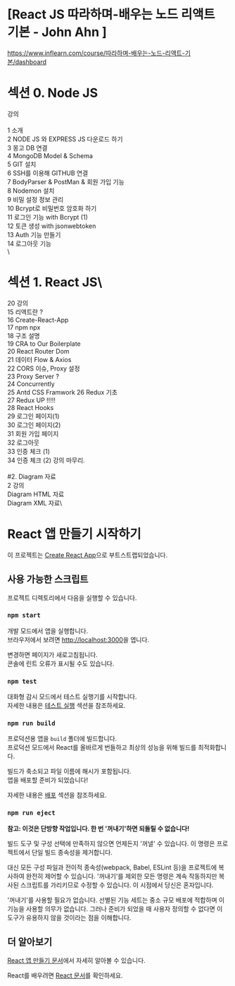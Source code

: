 # [React JS 따라하며-배우는 노드 리액트 기본  - John Ahn ]

https://www.inflearn.com/course/따라하며-배우는-노드-리액트-기본/dashboard



# 섹션 0. Node JS
강의\
\
1 소개\
2 NODE JS 와 EXPRESS JS 다운로드 하기\
3 몽고 DB 연결\
4 MongoDB Model & Schema\
5 GIT 설치\
6 SSH를 이용해 GITHUB 연결\
7 BodyParser & PostMan & 회원 가입 기능\
8 Nodemon 설치\
9 비밀 설정 정보 관리\
10 Bcrypt로 비밀번호 암호화 하기\
11 로그인 기능 with Bcrypt (1)\
12 토큰 생성 with jsonwebtoken\
13 Auth 기능 만들기\
14 로그아웃 기능\
\
# 섹션 1. React JS\
20 강의\
15 리액트란 ?\
16 Create-React-App\
17 npm npx\
18 구조 설명\
19 CRA to Our Boilerplate\
20 React Router Dom\
21 데이터 Flow & Axios\
22 CORS 이슈, Proxy 설정\
23 Proxy Server ?\
24 Concurrently\
25 Antd CSS Framwork
26 Redux 기초\
27 Redux UP !!!!!\
28 React Hooks\
29 로그인 페이지(1)\
30 로그인 페이지(2)\
31 회원 가입 페이지\
32 로그아웃\
33 인증 체크 (1)\
34 인증 체크 (2) 강의 마무리.\
\
#2. Diagram 자료\
2 강의\
Diagram HTML 자료\
Diagram XML 자료\



# React 앱 만들기 시작하기

이 프로젝트는 [Create React App](https://github.com/facebook/create-react-app)으로 부트스트랩되었습니다.

## 사용 가능한 스크립트

프로젝트 디렉토리에서 다음을 실행할 수 있습니다.

### `npm start`

개발 모드에서 앱을 실행합니다.\
브라우저에서 보려면 [http://localhost:3000](http://localhost:3000)을 엽니다.

변경하면 페이지가 새로고침됩니다.\
콘솔에 린트 오류가 표시될 수도 있습니다.

### `npm test`

대화형 감시 모드에서 테스트 실행기를 시작합니다.\
자세한 내용은 [테스트 실행](https://facebook.github.io/create-react-app/docs/running-tests) 섹션을 참조하세요.

### `npm run build`

프로덕션용 앱을 `build` 폴더에 빌드합니다.\
프로덕션 모드에서 React를 올바르게 번들하고 최상의 성능을 위해 빌드를 최적화합니다.

빌드가 축소되고 파일 이름에 해시가 포함됩니다.\
앱을 배포할 준비가 되었습니다!

자세한 내용은 [배포](https://facebook.github.io/create-react-app/docs/deployment) 섹션을 참조하세요.

### `npm run eject`

**참고: 이것은 단방향 작업입니다. 한 번 '꺼내기'하면 되돌릴 수 없습니다!**

빌드 도구 및 구성 선택에 만족하지 않으면 언제든지 '꺼낼' 수 있습니다. 이 명령은 프로젝트에서 단일 빌드 종속성을 제거합니다.

대신 모든 구성 파일과 전이적 종속성(webpack, Babel, ESLint 등)을 프로젝트에 복사하여 완전히 제어할 수 있습니다. '꺼내기'를 제외한 모든 명령은 계속 작동하지만 복사된 스크립트를 가리키므로 수정할 수 있습니다. 이 시점에서 당신은 혼자입니다.

'꺼내기'를 사용할 필요가 없습니다. 선별된 기능 세트는 중소 규모 배포에 적합하며 이 기능을 사용할 의무가 없습니다. 그러나 준비가 되었을 때 사용자 정의할 수 없다면 이 도구가 유용하지 않을 것이라는 점을 이해합니다.

## 더 알아보기

[React 앱 만들기 문서](https://facebook.github.io/create-react-app/docs/getting-started)에서 자세히 알아볼 수 있습니다.

React를 배우려면 [React 문서](https://reactjs.org/)를 확인하세요.
